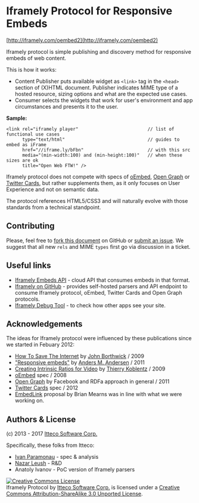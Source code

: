 # Iframely Protocol for Responsive Embeds

[http://iframely.com/oembed2](http://iframely.com/oembed2)

Iframely protocol is simple publishing and discovery method for responsive embeds of web content. 

This is how it works:

- Content Publisher puts available widget as `<link>` tag in the `<head>` section of (X)HTML document. Publisher indicates MIME type of a hosted resource, sizing options and what are the expected use cases. 
- Consumer selects the widgets that work for user's environment and app circumstances and presents it to the user. 

__Sample:__

    <link rel="iframely player"                          // list of functional use cases
          type="text/html"                               // guides to embed as iFrame
          href="//iframe.ly/bFbn"                        // with this src
          media="(min-width:100) and (min-height:100)"   // when these sizes are ok
          title="Open Web FTW!" />



Iframely protocol does not compete with specs of [oEmbed](http://oembed.com), [Open Graph](http://ogp.me) or [Twitter Cards](http://https://dev.twitter.com/docs/cards), but rather supplements them, as it only focuses on User Experience and not on semantic data. 


The protocol references HTML5/CSS3 and will naturally evolve with those standards from a technical standpoint.


 
## Contributing

Please, feel free to [fork this document](https://github.com/itteco/oembed2) on GitHub or [submit an issue](https://github.com/itteco/oembed2/issues/new). 
We suggest that all new `rels` and MIME `types` first go via discussion in a ticket.



## Useful links

- [Iframely Embeds API](https://iframely.com) - cloud API that consumes embeds in that format.
- [Iframely on GitHub](https://github.com/itteco/iframely) - provides self-hosted parsers and API endpoint to consume Iframely protocol, oEmbed, Twitter Cards and Open Graph protocols.
- [Iframely Debug Tool](http://iframely.com/debug) - to check how other apps see your site.



## Acknowledgements 

The ideas for Iframely protocol were influenced by these publications since we started in Febuary 2012:

- [How To Save The Internet](http://www.businessinsider.com/how-to-save-the-internet-2009-11) by [John Borthwick](https://twitter.com/Borthwick) / 2009
- ["Responsive embeds"](http://amobil.se/2011/11/responsive-embeds/) by [Anders M. Andersen](https://twitter.com/andmag) / 2011
- [Creating Intrinsic Ratios for Video](http://alistapart.com/article/creating-intrinsic-ratios-for-video) by [Thierry Koblentz](https://twitter.com/thierrykoblentz) / 2009
- [oEmbed](http://oembed.com) spec / 2008
- [Open Graph](http://ogp.me) by Facebook and RDFa approach in general / 2011
- [Twitter Cards](https://dev.twitter.com/docs/cards/types/player-card) spec / 2012
- [EmbedLink](https://sites.google.com/site/embedlink/home) proposal by Brian Mearns was in line with what we were working on.



## Authors & License

(c) 2013 - 2017 [Itteco Software Corp.](http://itteco.com) 

Specifically, these folks from Itteco:

- [Ivan Paramonau](https://twitter.com/iparamonau) - spec & analysis
- [Nazar Leush](https://github.com/nleus) - R&D
- Anatoly Ivanov - PoC version of Iframely parsers

<a rel="license" href="http://creativecommons.org/licenses/by-sa/3.0/deed.en_US"><img alt="Creative Commons License" style="border-width:0" src="http://i.creativecommons.org/l/by-sa/3.0/88x31.png" /></a><br /><span xmlns:dct="http://purl.org/dc/terms/" property="dct:title">Iframely Protocol</span> by <a xmlns:cc="http://creativecommons.org/ns#" href="http://iframely.com/oembed2" property="cc:attributionName" rel="cc:attributionURL">Itteco Software Corp.</a> is licensed under a <a rel="license" href="http://creativecommons.org/licenses/by-sa/3.0/deed.en_US">Creative Commons Attribution-ShareAlike 3.0 Unported License</a>.